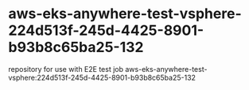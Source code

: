 # aws-eks-anywhere-test-vsphere-224d513f-245d-4425-8901-b93b8c65ba25-132
repository for use with E2E test job aws-eks-anywhere-test-vsphere:224d513f-245d-4425-8901-b93b8c65ba25-132
